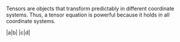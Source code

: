 Tensors are objects that transform predictably in different coordinate systems. Thus, a tensor equation is powerful because it holds in all coordinate systems. 

|a|b|
|c|d|